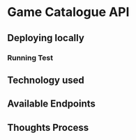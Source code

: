 # Game Catalogue API

>

## Deploying locally

### Running Test

## Technology used

## Available Endpoints

## Thoughts Process
